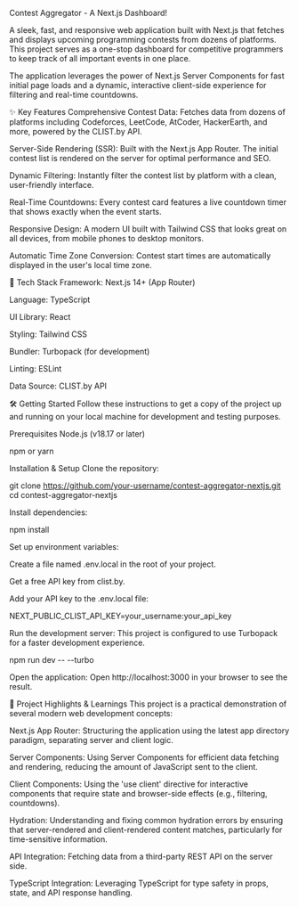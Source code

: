 Contest Aggregator - A Next.js Dashboard!


A sleek, fast, and responsive web application built with Next.js that fetches and displays upcoming programming contests from dozens of platforms. This project serves as a one-stop dashboard for competitive programmers to keep track of all important events in one place.

The application leverages the power of Next.js Server Components for fast initial page loads and a dynamic, interactive client-side experience for filtering and real-time countdowns.

✨ Key Features
Comprehensive Contest Data: Fetches data from dozens of platforms including Codeforces, LeetCode, AtCoder, HackerEarth, and more, powered by the CLIST.by API.

Server-Side Rendering (SSR): Built with the Next.js App Router. The initial contest list is rendered on the server for optimal performance and SEO.

Dynamic Filtering: Instantly filter the contest list by platform with a clean, user-friendly interface.

Real-Time Countdowns: Every contest card features a live countdown timer that shows exactly when the event starts.

Responsive Design: A modern UI built with Tailwind CSS that looks great on all devices, from mobile phones to desktop monitors.

Automatic Time Zone Conversion: Contest start times are automatically displayed in the user's local time zone.

🚀 Tech Stack
Framework: Next.js 14+ (App Router)

Language: TypeScript

UI Library: React

Styling: Tailwind CSS

Bundler: Turbopack (for development)

Linting: ESLint

Data Source: CLIST.by API

🛠️ Getting Started
Follow these instructions to get a copy of the project up and running on your local machine for development and testing purposes.

Prerequisites
Node.js (v18.17 or later)

npm or yarn

Installation & Setup
Clone the repository:

git clone https://github.com/your-username/contest-aggregator-nextjs.git
cd contest-aggregator-nextjs

Install dependencies:

npm install

Set up environment variables:

Create a file named .env.local in the root of your project.

Get a free API key from clist.by.

Add your API key to the .env.local file:

NEXT_PUBLIC_CLIST_API_KEY=your_username:your_api_key

Run the development server:
This project is configured to use Turbopack for a faster development experience.

npm run dev -- --turbo

Open the application:
Open http://localhost:3000 in your browser to see the result.

🧠 Project Highlights & Learnings
This project is a practical demonstration of several modern web development concepts:

Next.js App Router: Structuring the application using the latest app directory paradigm, separating server and client logic.

Server Components: Using Server Components for efficient data fetching and rendering, reducing the amount of JavaScript sent to the client.

Client Components: Using the 'use client' directive for interactive components that require state and browser-side effects (e.g., filtering, countdowns).

Hydration: Understanding and fixing common hydration errors by ensuring that server-rendered and client-rendered content matches, particularly for time-sensitive information.

API Integration: Fetching data from a third-party REST API on the server side.

TypeScript Integration: Leveraging TypeScript for type safety in props, state, and API response handling.
